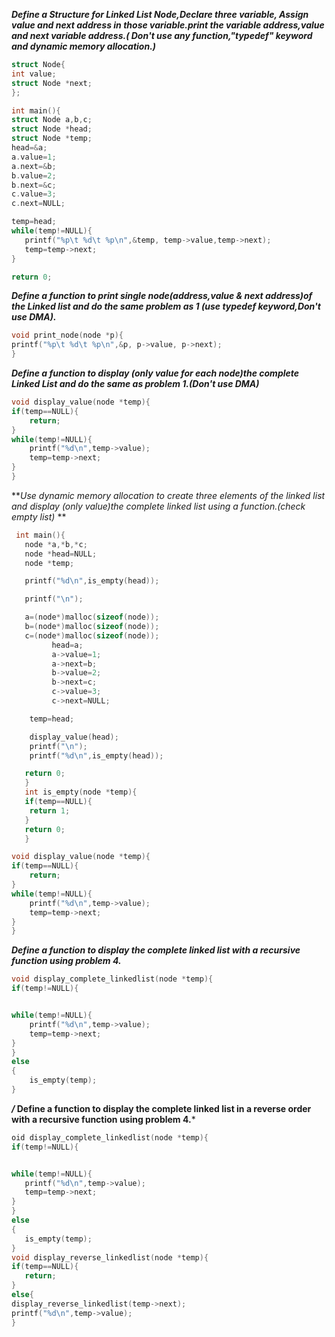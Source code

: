 ***Define a Structure for Linked List Node,Declare three variable,
   Assign value and next address in those variable.print the variable
   address,value and next variable address.( Don't use any function,"typedef"
   keyword and dynamic memory allocation.)***
   
 ```C
struct Node{
int value;
struct Node *next;
};

int main(){
struct Node a,b,c;
struct Node *head;
struct Node *temp;
head=&a;
 a.value=1;
 a.next=&b;
 b.value=2;
 b.next=&c;
 c.value=3;
 c.next=NULL;

 temp=head;
 while(temp!=NULL){
    printf("%p\t %d\t %p\n",&temp, temp->value,temp->next);
    temp=temp->next;
 }

return 0;
```
***Define a function to print single node(address,value & next address)of
   the  Linked list and do the same problem as 1 (use typedef keyword,Don't use DMA).***
   
```C
void print_node(node *p){
printf("%p\t %d\t %p\n",&p, p->value, p->next);
}
```
***Define a function to display (only value for each node)the complete Linked List
    and do the same as problem 1.(Don't use DMA)***
    
```C
void display_value(node *temp){
if(temp==NULL){
    return;
}
while(temp!=NULL){
    printf("%d\n",temp->value);
    temp=temp->next;
}
}
```
***Use dynamic memory allocation to create three elements of the linked list
   and display (only value)the complete linked list using a function.(check empty list)*
**

```C
 int main(){
   node *a,*b,*c;
   node *head=NULL;
   node *temp;

   printf("%d\n",is_empty(head));

   printf("\n");

   a=(node*)malloc(sizeof(node));
   b=(node*)malloc(sizeof(node));
   c=(node*)malloc(sizeof(node));
         head=a;
         a->value=1;
         a->next=b;
         b->value=2;
         b->next=c;
         c->value=3;
         c->next=NULL;

    temp=head;

    display_value(head);
    printf("\n");
    printf("%d\n",is_empty(head));

   return 0;
   }
   int is_empty(node *temp){
   if(temp==NULL){
    return 1;
   }
   return 0;
   }

void display_value(node *temp){
if(temp==NULL){
    return;
}
while(temp!=NULL){
    printf("%d\n",temp->value);
    temp=temp->next;
}
}
```
***Define a function to display the complete linked list
   with a recursive function using problem 4.***
   
```C
void display_complete_linkedlist(node *temp){
if(temp!=NULL){


while(temp!=NULL){
    printf("%d\n",temp->value);
    temp=temp->next;
}
}
else
{
    is_empty(temp);
}
```
***/* Define a function to display the complete linked list in a reverse order
   with a recursive function using problem 4.***
   
 ```C
oid display_complete_linkedlist(node *temp){
if(temp!=NULL){


while(temp!=NULL){
    printf("%d\n",temp->value);
    temp=temp->next;
}
}
else
{
    is_empty(temp);
}
void display_reverse_linkedlist(node *temp){
if(temp==NULL){
    return;
}
else{
display_reverse_linkedlist(temp->next);
printf("%d\n",temp->value);
} 
```


